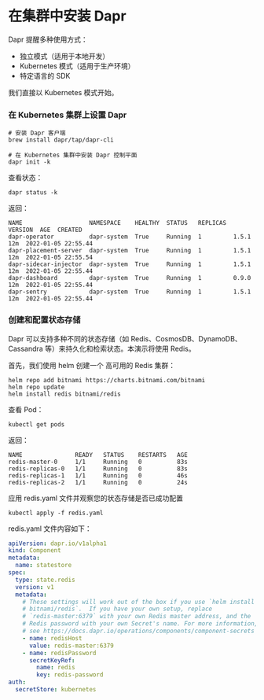 # 在集群中安装 Dapr

Dapr 提醒多种使用方式：

* 独立模式（适用于本地开发）
* Kubernetes 模式（适用于生产环境）
* 特定语言的 SDK

我们直接以 Kubernetes 模式开始。


### 在 Kubernetes 集群上设置 Dapr

```shell
# 安装 Dapr 客户端
brew install dapr/tap/dapr-cli

# 在 Kubernetes 集群中安装 Dapr 控制平面
dapr init -k
```

查看状态：
```shell
dapr status -k
```

返回：

```shell
NAME                   NAMESPACE    HEALTHY  STATUS   REPLICAS  VERSION  AGE  CREATED              
dapr-operator          dapr-system  True     Running  1         1.5.1    12m  2022-01-05 22:55.44  
dapr-placement-server  dapr-system  True     Running  1         1.5.1    12m  2022-01-05 22:55.54  
dapr-sidecar-injector  dapr-system  True     Running  1         1.5.1    12m  2022-01-05 22:55.44  
dapr-dashboard         dapr-system  True     Running  1         0.9.0    12m  2022-01-05 22:55.44  
dapr-sentry            dapr-system  True     Running  1         1.5.1    12m  2022-01-05 22:55.44  
```


### 创建和配置状态存储

Dapr 可以支持多种不同的状态存储（如 Redis、CosmosDB、DynamoDB、Cassandra 等）来持久化和检索状态。本演示将使用 Redis。

首先，我们使用 helm 创建一个 高可用的 Redis 集群：

```shell
helm repo add bitnami https://charts.bitnami.com/bitnami
helm repo update
helm install redis bitnami/redis
```

查看 Pod：

```shell
kubectl get pods
```

返回：
```shell
NAME               READY   STATUS    RESTARTS   AGE
redis-master-0     1/1     Running   0          83s
redis-replicas-0   1/1     Running   0          83s
redis-replicas-1   1/1     Running   0          46s
redis-replicas-2   1/1     Running   0          24s
```


应用 redis.yaml 文件并观察您的状态存储是否已成功配置

```shell
kubectl apply -f redis.yaml
```

redis.yaml 文件内容如下：

```yaml
apiVersion: dapr.io/v1alpha1
kind: Component
metadata:
  name: statestore
spec:
  type: state.redis
  version: v1
  metadata:
    # These settings will work out of the box if you use `helm install
    # bitnami/redis`.  If you have your own setup, replace
    # `redis-master:6379` with your own Redis master address, and the
    # Redis password with your own Secret's name. For more information,
    # see https://docs.dapr.io/operations/components/component-secrets .
    - name: redisHost
      value: redis-master:6379
    - name: redisPassword
      secretKeyRef:
        name: redis
        key: redis-password
auth:
  secretStore: kubernetes
```

